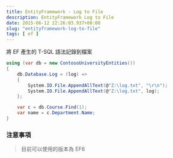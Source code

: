 ```yaml
---
title: EntityFramework - Log to File
description: EntityFramework Log to File
date: 2015-06-12 22:26:03.937+08:00
slug: "entityframework-log-to-file"
tags: [ ef ]
---
```


將 EF 產生的 T-SQL 語法記錄到檔案

```csharp
using (var db = new ContosoUniversityEntities())  
{
    db.Database.Log = (log) =>
    {
        System.IO.File.AppendAllText(@"Z:\log.txt", "\r\n");
        System.IO.File.AppendAllText(@"Z:\log.txt", log);
    };

    var c = db.Course.Find(1);
    var name = c.Department.Name;
}
```

### 注意事項

> 目前可以使用的版本為 EF6